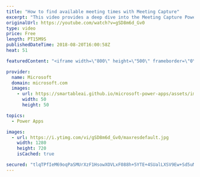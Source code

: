 ```yaml
---
title: "How to find available meeting times with Meeting Capture"
excerpt: "This video provides a deep dive into the Meeting Capture PowerApps sample template. Learn how to find available meeting times for all meeting attendees when building in the Meeting Capture app.  Learn more: https://powerapps.microsoft.com/en-us/blog/capture-meetings-notes-like-a-pro/"
originalUrl: https://youtube.com/watch?v=gSD8m6d_Gv0
type: video
price: Free
length: PT15M9S
publishedDateTime: 2018-08-20T16:00:58Z
heat: 51

featuredContent: "<iframe width=\"800\" height=\"500\" frameborder=\"0\" src=\"https://www.youtube.com/embed/gSD8m6d_Gv0\" allow=\"accelerometer; autoplay; encrypted-media; gyroscope; picture-in-picture\" allowfullscreen></iframe>"

provider:
  name: Microsoft
  domain: microsoft.com
  images:
    - url: https://smartableai.github.io/microsoft-power-apps/assets/images/organizations/microsoft.com-50x50.jpg
      width: 50
      height: 50

topics:
  - Power Apps

images:
  - url: https://i.ytimg.com/vi/gSD8m6d_Gv0/maxresdefault.jpg
    width: 1280
    height: 720
    isCached: true

secured: "tlqTPfIeM69oqPaSMUrXzF1HsowXOVLxF088h+5YTE+4SUalLXSV9Ew+Sd5uM1xXTNeKYg9KMUyjIN83D47NQv4EiKO/TcISM60OPW4X7sRgHg1E9XbRe4zVZwkXJ4asOFroXBCbwXeuBq5MAwuwmSL9Fv3bwx4NfE6m4HKOu4OU5UDqzb8EAF++Yyi5MzuXhFAdhYZwJp6mLCHUWaVd2JnwhR3z8T7tMoJKqOeWQ9Elp4C23bBlFVk/lN3kW4/qdwPGg7/6ph0n8L7ulo++8U3UmQNyJegaa0C4HfAcOmdifOfSzseMEGwzO4neS9jFQ9/3+mdXJXbgFxMHvk/6Unx861cNrxn3LeO2rE4wtLwSgXlEhqsM+oQIULpYZhlZDkbsLfPEpFOBHX1qSQSlL/w9Vcq1TtPuNJiOE+w6x00=;7nhXvzXvFMSrgeMwQ/bxpQ=="
---
```


